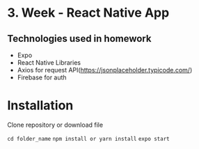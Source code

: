 # 3. Week - React Native App

## Technologies used in homework
- Expo
- React Native Libraries
- Axios for request API(https://jsonplaceholder.typicode.com/)
- Firebase for auth

# Installation

Clone repository or download file

`cd folder_name`
`npm install or yarn install`
`expo start`
